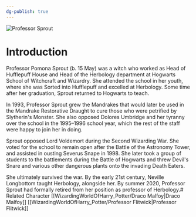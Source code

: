 ```yaml
---
dg-publish: true
---
```

![Professor Sprout](http://rxbg5ysja.bkt.gdipper.com/Professor_Sprout.png)
# Introduction
Professor Pomona Sprout (b. 15 May) was a witch who worked as Head of Hufflepuff House and Head of the Herbology department at Hogwarts School of Witchcraft and Wizardry. She attended the school in her youth, where she was Sorted into Hufflepuff and excelled at Herbology. Some time after her graduation, Sprout returned to Hogwarts to teach.

In 1993, Professor Sprout grew the Mandrakes that would later be used in the Mandrake Restorative Draught to cure those who were petrified by Slytherin's Monster. She also opposed Dolores Umbridge and her tyranny over the school in the 1995–1996 school year, which the rest of the staff were happy to join her in doing.

Sprout opposed Lord Voldemort during the Second Wizarding War. She voted for the school to remain open after the Battle of the Astronomy Tower, and assisted in ousting Severus Snape in 1998. She later took a group of students to the battlements during the Battle of Hogwarts and threw Devil's Snare and various other dangerous plants onto the invading Death Eaters.

She ultimately survived the war. By the early 21st century, Neville Longbottom taught Herbology, alongside her. By summer 2020, Professor Sprout had formally retired from her position as professor of Herbology.# Related Character
[[WizardingWorldOfHarry_Potter/Draco Malfoy\|Draco Malfoy]]
[[WizardingWorldOfHarry_Potter/Professor Flitwick\|Professor Flitwick]]
